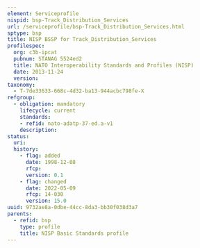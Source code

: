 ```yaml
---
element: Serviceprofile
nispid: bsp-Track_Distribution_Services
url: /serviceprofile/bsp-Track_Distribution_Services.html
sptype: bsp
title: NISP BSSP for Track_Distribution_Services
profilespec:
  org: c3b-ipcat
  pubnum: STANAG 5524ed2
  title: NATO Interoperability Standards and Profiles (NISP)
  date: 2013-11-24
  version: 
taxonomy:
  - T-7de33633-668c-4d32-ba13-944acbc798fe-X
refgroup:
  - obligation: mandatory
    lifecycle: current
    standards: 
    - refid: nato-adatp-37-ed.a-v1
    description: 
status:
  uri: 
  history: 
    - flag: added
      date: 1998-12-08
      rfcp: 
      version: 0.1
    - flag: changed
      date: 2022-05-09
      rfcp: 14-030
      version: 15.0
uuid: 9732ae8a-0dbe-44cc-8da3-bb30f038d3a7
parents:
  - refid: bsp
    type: profile
    title: NISP Basic Standards profile
---
```

